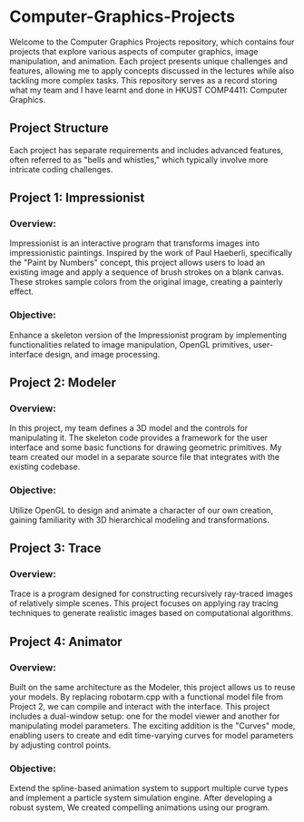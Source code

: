 # Computer-Graphics-Projects
Welcome to the Computer Graphics Projects repository, which contains four projects that explore various aspects of computer graphics, image manipulation, and animation. Each project presents unique challenges and features, allowing me to apply concepts discussed in the lectures while also tackling more complex tasks. This repository serves as a record storing what my team and I have learnt and done in HKUST COMP4411: Computer Graphics. 

## Project Structure
Each project has separate requirements and includes advanced features, often referred to as "bells and whistles," which typically involve more intricate coding challenges.

## Project 1: Impressionist
### Overview:
Impressionist is an interactive program that transforms images into impressionistic paintings. Inspired by the work of Paul Haeberli, specifically the "Paint by Numbers" concept, this project allows users to load an existing image and apply a sequence of brush strokes on a blank canvas. These strokes sample colors from the original image, creating a painterly effect.

### Objective:
Enhance a skeleton version of the Impressionist program by implementing functionalities related to image manipulation, OpenGL primitives, user-interface design, and image processing.

## Project 2: Modeler
### Overview:
In this project, my team defines a 3D model and the controls for manipulating it. The skeleton code provides a framework for the user interface and some basic functions for drawing geometric primitives. My team created our model in a separate source file that integrates with the existing codebase.

### Objective:
Utilize OpenGL to design and animate a character of our own creation, gaining familiarity with 3D hierarchical modeling and transformations.

## Project 3: Trace
### Overview:
Trace is a program designed for constructing recursively ray-traced images of relatively simple scenes. This project focuses on applying ray tracing techniques to generate realistic images based on computational algorithms.

## Project 4: Animator
### Overview:
Built on the same architecture as the Modeler, this project allows us to reuse your models. By replacing robotarm.cpp with a functional model file from Project 2, we can compile and interact with the interface. This project includes a dual-window setup: one for the model viewer and another for manipulating model parameters. The exciting addition is the "Curves" mode, enabling users to create and edit time-varying curves for model parameters by adjusting control points.

### Objective:
Extend the spline-based animation system to support multiple curve types and implement a particle system simulation engine. After developing a robust system, We created compelling animations using our program.
